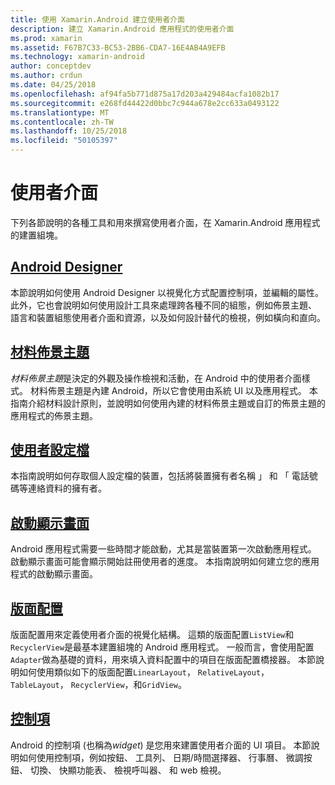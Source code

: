 ```yaml
---
title: 使用 Xamarin.Android 建立使用者介面
description: 建立 Xamarin.Android 應用程式的使用者介面
ms.prod: xamarin
ms.assetid: F67B7C33-BC53-2BB6-CDA7-16E4AB4A9EFB
ms.technology: xamarin-android
author: conceptdev
ms.author: crdun
ms.date: 04/25/2018
ms.openlocfilehash: af94fa5b771d875a17d203a429484acfa1082b17
ms.sourcegitcommit: e268fd44422d0bbc7c944a678e2cc633a0493122
ms.translationtype: MT
ms.contentlocale: zh-TW
ms.lasthandoff: 10/25/2018
ms.locfileid: "50105397"
---
```

# <a name="user-interface"></a>使用者介面

下列各節說明的各種工具和用來撰寫使用者介面，在 Xamarin.Android 應用程式的建置組塊。

## <a name="android-designerandroiduser-interfaceandroid-designerindexmd"></a>[Android Designer](~/android/user-interface/android-designer/index.md)

本節說明如何使用 Android Designer 以視覺化方式配置控制項，並編輯的屬性。 此外，它也會說明如何使用設計工具來處理跨各種不同的組態，例如佈景主題、 語言和裝置組態使用者介面和資源，以及如何設計替代的檢視，例如橫向和直向。

## <a name="material-themeandroiduser-interfacematerial-thememd"></a>[材料佈景主題](~/android/user-interface/material-theme.md)

*材料佈景主題*是決定的外觀及操作檢視和活動，在 Android 中的使用者介面樣式。 材料佈景主題是內建 Android，所以它會使用由系統 UI 以及應用程式。 本指南介紹材料設計原則，並說明如何使用內建的材料佈景主題或自訂的佈景主題的應用程式的佈景主題。

## <a name="user-profileandroiduser-interfaceuser-profilemd"></a>[使用者設定檔](~/android/user-interface/user-profile.md)

本指南說明如何存取個人設定檔的裝置，包括將裝置擁有者名稱 」 和 「 電話號碼等連絡資料的擁有者。

## <a name="splash-screenandroiduser-interfacesplash-screenmd"></a>[啟動顯示畫面](~/android/user-interface/splash-screen.md)

Android 應用程式需要一些時間才能啟動，尤其是當裝置第一次啟動應用程式。 啟動顯示畫面可能會顯示開始註冊使用者的進度。 本指南說明如何建立您的應用程式的啟動顯示畫面。

## <a name="layoutsandroiduser-interfacelayoutsindexmd"></a>[版面配置](~/android/user-interface/layouts/index.md)

版面配置用來定義使用者介面的視覺化結構。
這類的版面配置`ListView`和`RecyclerView`是最基本建置組塊的 Android 應用程式。 一般而言，會使用配置`Adapter`做為基礎的資料，用來填入資料配置中的項目在版面配置橋接器。 本節說明如何使用類似如下的版面配置`LinearLayout`， `RelativeLayout`， `TableLayout`， `RecyclerView`，和`GridView`。

## <a name="controlsandroiduser-interfacecontrolsindexmd"></a>[控制項](~/android/user-interface/controls/index.md)

Android 的控制項 (也稱為*widget*) 是您用來建置使用者介面的 UI 項目。 本節說明如何使用控制項，例如按鈕、 工具列、 日期/時間選擇器、 行事曆、 微調按鈕、 切換、 快顯功能表、 檢視呼叫器、 和 web 檢視。

